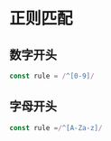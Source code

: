 # 正则匹配
## 数字开头
```JavaScript
const rule = /^[0-9]/
```
## 字母开头
```JavaScript
const rule =/^[A-Za-z]/
```